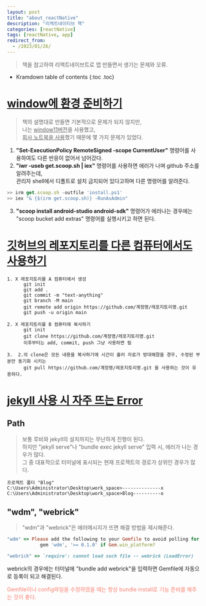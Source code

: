 ```yaml
---
layout: post
title: "about_reactNative"
description: "리액트네이티브 책"
categories: [reactNative]
tags: [reactNative, app]
redirect_from:
  - /2023/01/26/
---
```


> 책을 참고하여 리액트네이브트로 앱 만들면서 생기는 문제와 오류.

* Kramdown table of contents
{:toc .toc}

# <ins> window에 환경 준비하기 </ins>
> 책의 설명대로 만들면 기본적으로 문제가 되지 않지만,  
나는 <u>window11버전</u>을 사용했고,  
<u>회사 노트북을 사용</u>했기 때문에 몇 가지 문제가 있었다.  
1. <b>"Set-ExecutionPolicy RemoteSigned -scope CurrentUser"</b> 명령어를 사용하여도 다른 반응이 없어서 넘어갔다.  
2. <b>"iwr -useb get.scoop.sh | iex"</b> 명령어를 사용하면 에러가 나며 github 주소를 알려주는데,  
관리자 shell에서 디폴트로 설치 금지되어 있다고하며 다른 명령어를 알려준다.  
~~~js
>> irm get.scoop.sh -outfile 'install.ps1'
>> iex "& {$(irm get.scoop.sh)} -RunAsAdmin"
~~~
3. <b>"scoop install android-studio android-sdk"</b> 명령어가 에러나는 경우에는  
"scoop bucket add extras" 명령어를 실행시키고 하면 된다.


# <ins>깃허브의 레포지토리를 다른 컴퓨터에서도 사용하기</ins>
~~~~
1. X 레포지토리를 A 컴퓨터에서 생성
      git init
      git add .
      git commit -m "text-anything"
      git branch -M main
      git remote add origin https://github.com/계정명/레포지토리명.git
      git push -u origin main

2. X 레포지토리를 B 컴퓨터에 복사하기
      git init
      git clone https://github.com/계정명/레포지토리명.git
      이후부터는 add, commit, push 그냥 사용하면 됨

3.  2.의 clone은 모든 내용을 복사하기에 시간이 흘러 자료가 방대해졌을 경우, 수정된 부분만 동기화 시키는
      git pull https://github.com/계정명/레포지토리명.git 을 사용하는 것이 유용하다.
~~~~


# <ins>jekyll 사용 시 자주 뜨는 Error</ins>
## Path
> 보통 루비와 jekyll의 설치까지는 무난하게 진행이 된다.<br>
하지만 "jekyll serve"나 "bundle exec jekyll serve" 입력 시, 에러가 나는 경우가 많다.<br>
그 중 대표적으로 터미널에 표시되는 현재 프로젝트의 경로가 상위인 경우가 많다.

~~~
프로젝트 폴더 "Blog"
C:\Users\Administrator\Desktop\work_space>--------------x
C:\Users\Administrator\Desktop\work_space>Blog----------o
~~~

## "wdm", "webrick"
> "wdm"과 "webrick"은 에러메시지가 뜨면 해결 방법을 제시해준다.

~~~~ruby
"wdm" => Please add the following to your Gemfile to avoid polling for changes:
            gem 'wdm', '>= 0.1.0' if Gem.win_platform?

"webrick" => `require': cannot load such file -- webrick (LoadError)
~~~~
webrick의 경우에는 터미널에 "bundle add webrick"을 입력하면 Gemfile에 자동으로 등록이 되고 해결된다.<br>
<div style="color:salmon">Gemfile이나 config파일을 수정하였을 때는 항상 bundle install로 기능 준비를 해주는 것이 좋다.</div>